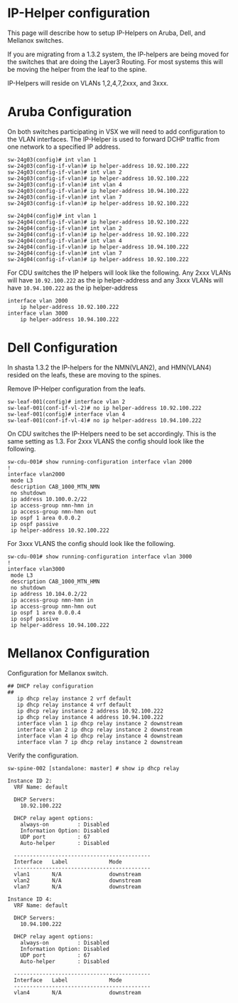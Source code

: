# IP-Helper configuration

This page will describe how to setup IP-Helpers on Aruba, Dell, and Mellanox switches.

If you are migrating from a 1.3.2 system, the IP-helpers are being moved for the switches that are doing the Layer3 Routing.  For most systems this will be moving the helper from the leaf to the spine.

IP-Helpers will reside on VLANs 1,2,4,7,2xxx, and 3xxx.

# Aruba Configuration

On both switches participating in VSX we will need to add configuration to the VLAN interfaces.
The IP-Helper is used to forward DCHP traffic from one network to a specified IP address.

```
sw-24g03(config)# int vlan 1
sw-24g03(config-if-vlan)# ip helper-address 10.92.100.222
sw-24g03(config-if-vlan)# int vlan 2
sw-24g03(config-if-vlan)# ip helper-address 10.92.100.222
sw-24g03(config-if-vlan)# int vlan 4
sw-24g03(config-if-vlan)# ip helper-address 10.94.100.222
sw-24g03(config-if-vlan)# int vlan 7
sw-24g03(config-if-vlan)# ip helper-address 10.92.100.222

sw-24g04(config)# int vlan 1
sw-24g04(config-if-vlan)# ip helper-address 10.92.100.222
sw-24g04(config-if-vlan)# int vlan 2
sw-24g04(config-if-vlan)# ip helper-address 10.92.100.222
sw-24g04(config-if-vlan)# int vlan 4
sw-24g04(config-if-vlan)# ip helper-address 10.94.100.222
sw-24g04(config-if-vlan)# int vlan 7
sw-24g04(config-if-vlan)# ip helper-address 10.92.100.222
```
For CDU switches the IP helpers will look like the following.
Any 2xxx VLANs will have ```10.92.100.222``` as the ip helper-address and any 3xxx VLANs will have ```10.94.100.222``` as the ip helper-address
```
interface vlan 2000
    ip helper-address 10.92.100.222
interface vlan 3000
    ip helper-address 10.94.100.222
```

# Dell Configuration
In shasta 1.3.2 the IP-helpers for the NMN(VLAN2), and HMN(VLAN4) resided on the leafs, these are moving to the spines.

Remove IP-Helper configuration from the leafs.
```
sw-leaf-001(config)# interface vlan 2
sw-leaf-001(conf-if-vl-2)# no ip helper-address 10.92.100.222
sw-leaf-001(config)# interface vlan 4
sw-leaf-001(conf-if-vl-4)# no ip helper-address 10.94.100.222
```

On CDU switches the IP-Helpers need to be set accordingly.  This is the same setting as 1.3.
For 2xxx VLANS the config should look like the following.
```
sw-cdu-001# show running-configuration interface vlan 2000
!
interface vlan2000
 mode L3
 description CAB_1000_MTN_NMN
 no shutdown
 ip address 10.100.0.2/22
 ip access-group nmn-hmn in
 ip access-group nmn-hmn out
 ip ospf 1 area 0.0.0.2
 ip ospf passive
 ip helper-address 10.92.100.222
```

For 3xxx VLANS the config should look like the following.
```
sw-cdu-001# show running-configuration interface vlan 3000
!
interface vlan3000
 mode L3
 description CAB_1000_MTN_HMN
 no shutdown
 ip address 10.104.0.2/22
 ip access-group nmn-hmn in
 ip access-group nmn-hmn out
 ip ospf 1 area 0.0.0.4
 ip ospf passive
 ip helper-address 10.94.100.222
```

# Mellanox Configuration

Configuration for Mellanox switch.
```
## DHCP relay configuration
##
   ip dhcp relay instance 2 vrf default
   ip dhcp relay instance 4 vrf default
   ip dhcp relay instance 2 address 10.92.100.222
   ip dhcp relay instance 4 address 10.94.100.222
   interface vlan 1 ip dhcp relay instance 2 downstream
   interface vlan 2 ip dhcp relay instance 2 downstream
   interface vlan 4 ip dhcp relay instance 4 downstream
   interface vlan 7 ip dhcp relay instance 2 downstream
```

Verify the configuration.

```
sw-spine-002 [standalone: master] # show ip dhcp relay

Instance ID 2:
  VRF Name: default

  DHCP Servers:
    10.92.100.222

  DHCP relay agent options:
    always-on         : Disabled
    Information Option: Disabled
    UDP port          : 67
    Auto-helper       : Disabled

  -------------------------------------------
  Interface   Label             Mode
  -------------------------------------------
  vlan1       N/A               downstream
  vlan2       N/A               downstream
  vlan7       N/A               downstream

Instance ID 4:
  VRF Name: default

  DHCP Servers:
    10.94.100.222

  DHCP relay agent options:
    always-on         : Disabled
    Information Option: Disabled
    UDP port          : 67
    Auto-helper       : Disabled

  -------------------------------------------
  Interface   Label             Mode
  -------------------------------------------
  vlan4       N/A               downstream
```
